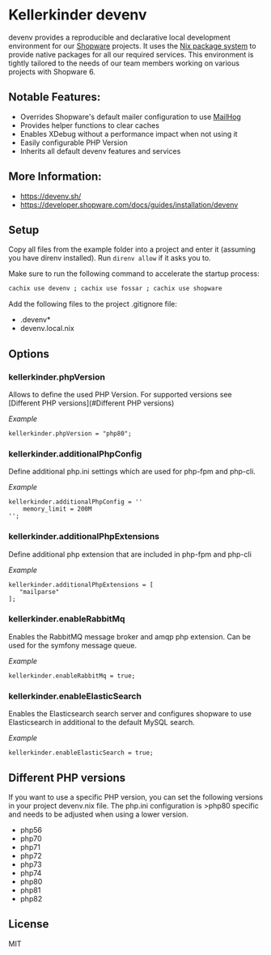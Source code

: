 # Kellerkinder devenv

devenv provides a reproducible and declarative local development environment for our [Shopware](https://www.shopware.com) projects.
It uses the [Nix package system](https://nixos.org/) to provide native packages for all our required services. This environment is
tightly tailored to the needs of our team members working on various projects with Shopware 6.

## Notable Features:
- Overrides Shopware's default mailer configuration to use [MailHog](https://github.com/mailhog/MailHog)
- Provides helper functions to clear caches
- Enables XDebug without a performance impact when not using it
- Easily configurable PHP Version
- Inherits all default devenv features and services

## More Information:
- https://devenv.sh/
- https://developer.shopware.com/docs/guides/installation/devenv

## Setup
Copy all files from the example folder into a project and enter it (assuming you have direnv installed). Run `direnv allow` if it asks you to.

Make sure to run the following command to accelerate the startup process:
```bash
cachix use devenv ; cachix use fossar ; cachix use shopware
```
Add the following files to the project .gitignore file:
- .devenv*
- devenv.local.nix

## Options

### kellerkinder.phpVersion
Allows to define the used PHP Version. For supported versions see [Different PHP versions](#Different PHP versions)

*_Example_*
```
kellerkinder.phpVersion = "php80";
```

### kellerkinder.additionalPhpConfig
Define additional php.ini settings which are used for php-fpm and php-cli.

*_Example_*
```
kellerkinder.additionalPhpConfig = ''
    memory_limit = 200M
'';
```

### kellerkinder.additionalPhpExtensions
Define additional php extension that are included in php-fpm and php-cli

*_Example_*
```
kellerkinder.additionalPhpExtensions = [
   "mailparse"
];
```

### kellerkinder.enableRabbitMq
Enables the RabbitMQ message broker and amqp php extension. Can be used for the symfony message queue.

*_Example_*
```
kellerkinder.enableRabbitMq = true;
```

### kellerkinder.enableElasticSearch
Enables the Elasticsearch search server and configures shopware to use Elasticsearch in additional to the default
MySQL search.

*_Example_*
```
kellerkinder.enableElasticSearch = true;
```

## Different PHP versions

If you want to use a specific PHP version, you can set the following versions 
in your project devenv.nix file. The php.ini configuration is >php80 specific
and needs to be adjusted when using a lower version. 

- php56
- php70
- php71
- php72
- php73
- php74
- php80
- php81
- php82

## License
MIT
